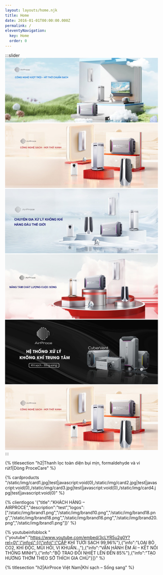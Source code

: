 ```yaml
---
layout: layouts/home.njk
title: Home
date: 2016-01-01T00:00:00.000Z
permalink: /
eleventyNavigation:
  key: Home
  order: 0
---
```

:::slider
![](/static/img/bg1.jpg)
![](/static/img/bg2.jpg)
![](/static/img/bg3.jpg)
![](/static/img/bg4.jpg)
![](/static/img/bg5.jpg)
![](/static/img/bg2.jpg)
:::

{% titlesection "h2|Thanh lọc toàn diện bụi mịn, formaldehyde và vi rút1|Dòng ProceCare" %}

{% cardproducts "/static/img/card1.jpg|test|javascript:void(0),/static/img/card2.jpg|test|javascript:void(0),/static/img/card3.jpg|test|javascript:void(0),/static/img/card4.jpg|test|javascript:void(0)" %}

{% clientlogos '{"title":"KHÁCH HÀNG – AIRPROCE","description":"test","logos":["/static/img/brand1.png","/static/img/brand10.png","/static/img/brand18.png","/static/img/brand18.png","/static/img/brand16.png","/static/img/brand20.png","/static/img/brand1.png"]}' %}

{% youtubeinfoblock "{\"youtube\":\"https://www.youtube.com/embed/3cLYR5u2g0Y?rel=0\",\"infos\":[{\"info\":\"CẤP KHÍ TƯƠI SẠCH 99,96%\"},{\"info\":\"LOẠI BỎ CO2, KHÍ ĐỘC, MÙI HÔI, VI KHUẨN…\"},{\"info\":\"VẬN HÀNH ÊM ÁI – KẾT NỐI THÔNG MINH\"},{\"info\":\"BỘ TRAO ĐỔI NHIỆT LÊN ĐẾN 85%\"},{\"info\":\"TẠO HƯƠNG THƠM THEO SỞ THÍCH GIA CHỦ\"}]}" %}

{% titlesection "h2|AirProce Việt Nam|Khí sạch – Sống sang" %}
